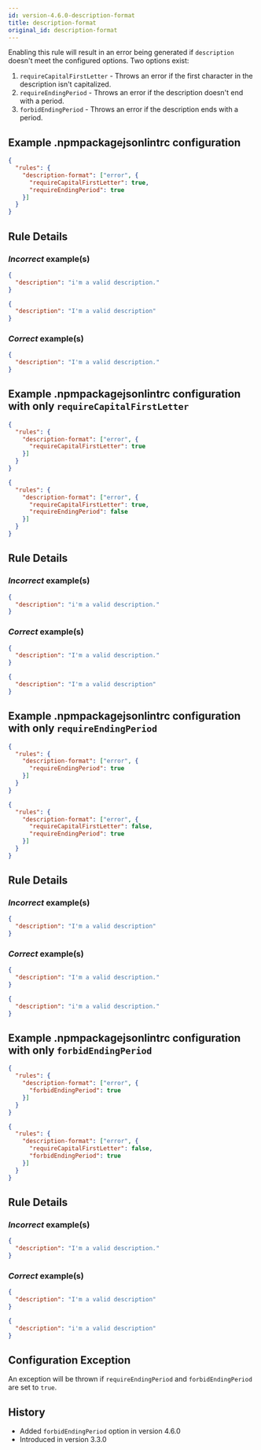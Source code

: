 ```yaml
---
id: version-4.6.0-description-format
title: description-format
original_id: description-format
---
```


Enabling this rule will result in an error being generated if `description` doesn't meet the configured options. Two options exist:

1. `requireCapitalFirstLetter` - Throws an error if the first character in the description isn't capitalized.
2. `requireEndingPeriod` - Throws an error if the description doesn't end with a period.
3. `forbidEndingPeriod` - Throws an error if the description ends with a period.

## Example .npmpackagejsonlintrc configuration

```json
{
  "rules": {
    "description-format": ["error", {
      "requireCapitalFirstLetter": true,
      "requireEndingPeriod": true
    }]
  }
}
```

## Rule Details

### *Incorrect* example(s)

```json
{
  "description": "i'm a valid description."
}
```

```json
{
  "description": "I'm a valid description"
}
```

### *Correct* example(s)

```json
{
  "description": "I'm a valid description."
}
```

## Example .npmpackagejsonlintrc configuration with only `requireCapitalFirstLetter`

```json
{
  "rules": {
    "description-format": ["error", {
      "requireCapitalFirstLetter": true
    }]
  }
}
```

```json
{
  "rules": {
    "description-format": ["error", {
      "requireCapitalFirstLetter": true,
      "requireEndingPeriod": false
    }]
  }
}
```

## Rule Details

### *Incorrect* example(s)

```json
{
  "description": "i'm a valid description."
}
```

### *Correct* example(s)

```json
{
  "description": "I'm a valid description."
}
```

```json
{
  "description": "I'm a valid description"
}
```

## Example .npmpackagejsonlintrc configuration with only `requireEndingPeriod`

```json
{
  "rules": {
    "description-format": ["error", {
      "requireEndingPeriod": true
    }]
  }
}
```

```json
{
  "rules": {
    "description-format": ["error", {
      "requireCapitalFirstLetter": false,
      "requireEndingPeriod": true
    }]
  }
}
```

## Rule Details

### *Incorrect* example(s)

```json
{
  "description": "I'm a valid description"
}
```

### *Correct* example(s)

```json
{
  "description": "I'm a valid description."
}
```

```json
{
  "description": "i'm a valid description."
}
```

## Example .npmpackagejsonlintrc configuration with only `forbidEndingPeriod`

```json
{
  "rules": {
    "description-format": ["error", {
      "forbidEndingPeriod": true
    }]
  }
}
```

```json
{
  "rules": {
    "description-format": ["error", {
      "requireCapitalFirstLetter": false,
      "forbidEndingPeriod": true
    }]
  }
}
```

## Rule Details

### *Incorrect* example(s)

```json
{
  "description": "I'm a valid description."
}
```

### *Correct* example(s)

```json
{
  "description": "I'm a valid description"
}
```

```json
{
  "description": "i'm a valid description"
}
```

## Configuration Exception

An exception will be thrown if `requireEndingPeriod` and `forbidEndingPeriod` are set to `true`.

## History

* Added `forbidEndingPeriod` option in version 4.6.0
* Introduced in version 3.3.0
